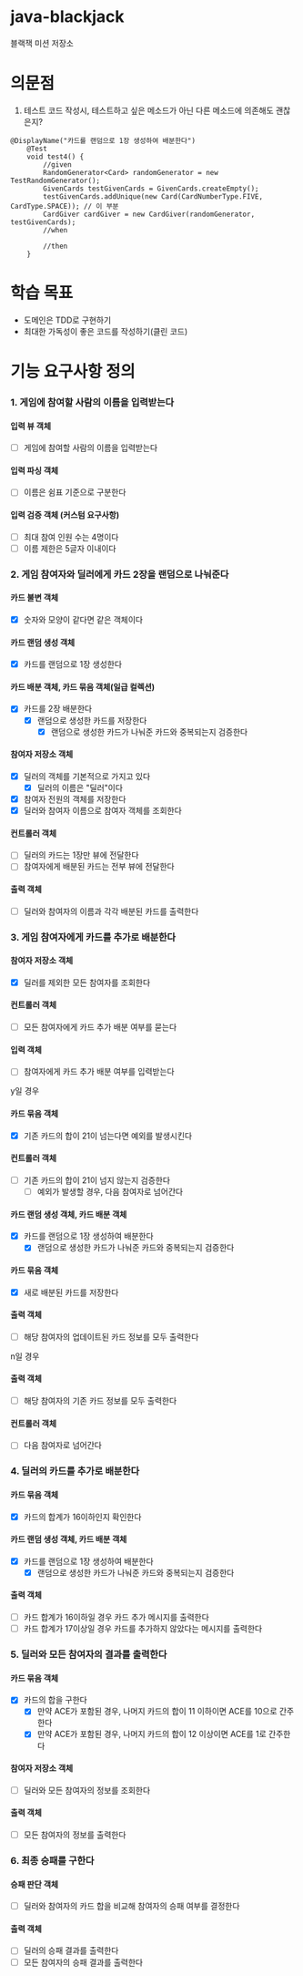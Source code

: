 # java-blackjack
블랙잭 미션 저장소

# 의문점
1. 테스트 코드 작성시, 테스트하고 싶은 메소드가 아닌 다른 메소드에 의존해도 괜찮은지?
```angular2html
@DisplayName("카드를 랜덤으로 1장 생성하여 배분한다")
    @Test
    void test4() {
        //given
        RandomGenerator<Card> randomGenerator = new TestRandomGenerator();
        GivenCards testGivenCards = GivenCards.createEmpty();
        testGivenCards.addUnique(new Card(CardNumberType.FIVE, CardType.SPACE)); // 이 부분
        CardGiver cardGiver = new CardGiver(randomGenerator, testGivenCards);
        //when

        //then
    }
```

# 학습 목표
- 도메인은 TDD로 구현하기
- 최대한 가독성이 좋은 코드를 작성하기(클린 코드)

# 기능 요구사항 정의

### 1. 게임에 참여할 사람의 이름을 입력받는다
#### 입력 뷰 객체
- [ ] 게임에 참여할 사람의 이름을 입력받는다
#### 입력 파싱 객체
- [ ] 이름은 쉼표 기준으로 구분한다
#### 입력 검증 객체 (커스텀 요구사항)
- [ ] 최대 참여 인원 수는 4명이다
- [ ] 이름 제한은 5글자 이내이다

### 2. 게임 참여자와 딜러에게 카드 2장을 랜덤으로 나눠준다
#### 카드 불변 객체
- [X] 숫자와 모양이 같다면 같은 객체이다
#### 카드 랜덤 생성 객체
- [X] 카드를 랜덤으로 1장 생성한다
#### 카드 배분 객체, 카드 묶음 객체(일급 컬렉션)
- [X] 카드를 2장 배분한다
  - [X] 랜덤으로 생성한 카드를 저장한다
    - [X] 랜덤으로 생성한 카드가 나눠준 카드와 중복되는지 검증한다
#### 참여자 저장소 객체
- [X] 딜러의 객체를 기본적으로 가지고 있다
  - [X] 딜러의 이름은 "딜러"이다
- [X] 참여자 전원의 객체를 저장한다
- [X] 딜러와 참여자 이름으로 참여자 객체를 조회한다
#### 컨트롤러 객체
- [ ] 딜러의 카드는 1장만 뷰에 전달한다
- [ ] 참여자에게 배분된 카드는 전부 뷰에 전달한다

#### 출력 객체
- [ ] 딜러와 참여자의 이름과 각각 배분된 카드를 출력한다

### 3. 게임 참여자에게 카드를 추가로 배분한다
#### 참여자 저장소 객체
- [X] 딜러를 제외한 모든 참여자를 조회한다
#### 컨트롤러 객체
- [ ] 모든 참여자에게 카드 추가 배분 여부를 묻는다
#### 입력 객체
- [ ] 참여자에게 카드 추가 배분 여부를 입력받는다

y일 경우
#### 카드 묶음 객체
- [X] 기존 카드의 합이 21이 넘는다면 예외를 발생시킨다

#### 컨트롤러 객체
- [ ] 기존 카드의 합이 21이 넘지 않는지 검증한다
  - [ ] 예외가 발생할 경우, 다음 참여자로 넘어간다

#### 카드 랜덤 생성 객체, 카드 배분 객체
- [X] 카드를 랜덤으로 1장 생성하여 배분한다
    - [X] 랜덤으로 생성한 카드가 나눠준 카드와 중복되는지 검증한다

#### 카드 묶음 객체
- [X] 새로 배분된 카드를 저장한다

#### 출력 객체
- [ ] 해당 참여자의 업데이트된 카드 정보를 모두 출력한다

n일 경우
#### 출력 객체
- [ ] 해당 참여자의 기존 카드 정보를 모두 출력한다

#### 컨트롤러 객체
- [ ] 다음 참여자로 넘어간다

### 4. 딜러의 카드를 추가로 배분한다
#### 카드 묶음 객체
- [X] 카드의 합계가 16이하인지 확인한다

#### 카드 랜덤 생성 객체, 카드 배분 객체
- [X] 카드를 랜덤으로 1장 생성하여 배분한다
  - [X] 랜덤으로 생성한 카드가 나눠준 카드와 중복되는지 검증한다

#### 출력 객체
- [ ] 카드 합계가 16이하일 경우 카드 추가 메시지를 출력한다
- [ ] 카드 합계가 17이상일 경우 카드를 추가하지 않았다는 메시지를 출력한다

### 5. 딜러와 모든 참여자의 결과를 출력한다
#### 카드 묶음 객체
- [X] 카드의 합을 구한다
  - [X] 만약 ACE가 포함된 경우, 나머지 카드의 합이 11 이하이면 ACE를 10으로 간주한다
  - [X] 만약 ACE가 포함된 경우, 나머지 카드의 합이 12 이상이면 ACE를 1로 간주한다 

#### 참여자 저장소 객체
- [ ] 딜러와 모든 참여자의 정보를 조회한다

#### 출력 객체
- [ ] 모든 참여자의 정보를 출력한다

### 6. 최종 승패를 구한다
#### 승패 판단 객체
- [ ] 딜러와 참여자의 카드 합을 비교해 참여자의 승패 여부를 결정한다

#### 출력 객체
- [ ] 딜러의 승패 결과를 출력한다
- [ ] 모든 참여자의 승패 결과를 출력한다
